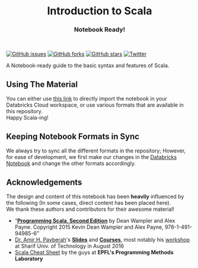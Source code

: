 <h1 align="center">Introduction to Scala</h1>

<h3 align="center">Notebook Ready!</h3>
</br>

[![GitHub issues](https://img.shields.io/github/issues/ssheikholeslami/Introduction-to-Scala-Notebook.svg)](https://github.com/ssheikholeslami/Introduction-to-Scala-Notebook/issues) [![GitHub forks](https://img.shields.io/github/forks/ssheikholeslami/Introduction-to-Scala-Notebook.svg)](https://github.com/ssheikholeslami/Introduction-to-Scala-Notebook/network) [![GitHub stars](https://img.shields.io/github/stars/ssheikholeslami/Introduction-to-Scala-Notebook.svg)](https://github.com/ssheikholeslami/Introduction-to-Scala-Notebook/stargazers) [![Twitter](https://img.shields.io/twitter/url/https/github.com/ssheikholeslami/Introduction-to-Scala-Notebook.svg?style=social)](https://twitter.com/intent/tweet?text=Cool!:&url=https://github.com/ssheikholeslami/Introduction-to-Scala-Notebook)

A Notebook-ready guide to the basic syntax and features of Scala.
## Using The Material
You can either use [this link](https://databricks-prod-cloudfront.cloud.databricks.com/public/4027ec902e239c93eaaa8714f173bcfc/7658591944105421/3162710545890990/6751888352535706/latest.html) to directly import the notebook in your Databricks Cloud workspace, or use various formats that are available in this repository.</br>
Happy Scala-ing!
## Keeping Notebook Formats in Sync
We always try to sync all the different formats in the repository; However, for ease of development, we first make our changes in the [Databricks Notebook](https://databricks-prod-cloudfront.cloud.databricks.com/public/4027ec902e239c93eaaa8714f173bcfc/7658591944105421/3162710545890990/6751888352535706/latest.html) and change the other formats accordingly.</br>
## Acknowledgements

The design and content of this notebook has been **heavily** influenced by the following (In some cases, direct content has been placed here).</br>
We thank these authors and contributors for their awesome material!</br>

- “**[Programming Scala, Second Edition](https://deanwampler.github.io/books/programmingscala2.html)** by Dean Wampler and Alex Payne. Copyright 2015 Kevin Dean Wampler and Alex Payne, 978-1-491-94985-6”
- [Dr. Amir H. Payberah](http://www.cs.ox.ac.uk/people/amir.payberah/web/index.html)'s **[Slides](http://www.cs.ox.ac.uk/people/amir.payberah/web/files/download/slides/sharif.pdf)** and **[Courses](https://www.sics.se/~amir/id2221/)**, most notably his [workshop](http://www.paravid.com/lecture/an-introduction-to-data-intensive-computing-platforms) at Sharif Univ. of Technology in August 2016
- [Scala Cheat Sheet](https://github.com/lampepfl/progfun-wiki/blob/gh-pages/CheatSheet.md) by the guys at **EPFL's Programming Methods Laboratory**

